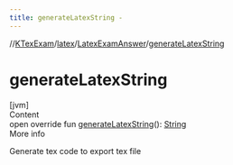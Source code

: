 ```yaml
---
title: generateLatexString -
---
```

//[KTexExam](../../index.md)/[latex](../index.md)/[LatexExamAnswer](index.md)/[generateLatexString](generate-latex-string.md)



# generateLatexString  
[jvm]  
Content  
open override fun [generateLatexString](generate-latex-string.md)(): [String](https://kotlinlang.org/api/latest/jvm/stdlib/kotlin/-string/index.html)  
More info  


Generate tex code to export tex file

  



